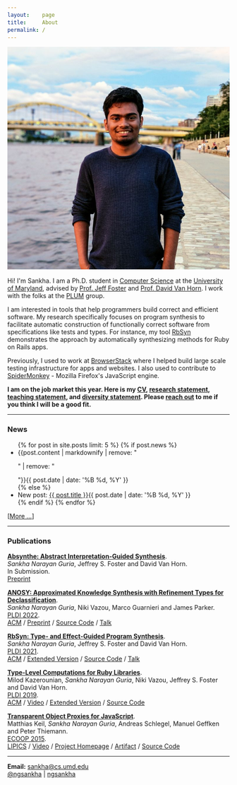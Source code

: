 ```yaml
---
layout:    page
title:     About
permalink: /
---
```


<img src="images/pp.jpeg" class="pp">

Hi! I'm Sankha. I am a Ph.D. student in [Computer Science](https://cs.umd.edu) at the [University of Maryland](https://umd.edu), advised by [Prof. Jeff Foster](http://www.cs.tufts.edu/~jfoster/) and [Prof. David Van Horn](http://www.cs.umd.edu/~dvanhorn/). I work with the folks at the [PLUM](https://plum-umd.github.io/) group.

I am interested in tools that help programmers build correct and efficient software. My research specifically focuses on program synthesis to facilitate automatic construction of functionally correct software from specifications like tests and types. For instance, my tool [RbSyn](https://github.com/ngsankha/rbsyn) demonstrates the approach by automatically synthesizing methods for Ruby on Rails apps.

<!-- synthesis, i.e., automation that writes code, and design foundational approaches to programming language abstractions, program analysis and synthesis. -->

Previously, I used to work at [BrowserStack](https://www.browserstack.com) where I helped build large scale testing infrastructure for apps and websites. I also used to contribute to [SpiderMonkey](https://spidermonkey.dev/) - Mozilla Firefox's JavaScript engine.

<i class="fa fa-star"></i>
**I am on the job market this year. Here is my [CV](/static/sankha_resume.pdf), [research statement](/static/research.pdf), [teaching statement](/static/teaching.pdf), and [diversity statement](/static/diversity.pdf). Please [reach out](mailto:sankha@cs.umd.edu) to me if you think I will be a good fit.**

---
### News

<ul class="posts">
{% for post in site.posts limit: 5 %}
{% if post.news %}
<li>{{post.content | markdownify | remove: "<p>" | remove: "</p>"}}<span>{{ post.date | date: '%B %d, %Y' }}</span></li>
{% else %}
<li>New post: <a href="{{ post.url | prepend: site.baseurl }}">{{ post.title }}</a><span>{{ post.date | date: '%B %d, %Y' }}</span></li>
{% endif %}
{% endfor %}
</ul>

[[More ...](/news/)]

---
### Publications

[**Absynthe: Abstract Interpretation-Guided Synthesis**](https://www.cs.umd.edu/~sankha/drafts/absynthe-pldi23.pdf).<br>
_Sankha Narayan Guria_, Jeffrey S. Foster and David Van Horn.<br>
In Submission.<br>
<span class="pubs-subtext">
[Preprint](https://www.cs.umd.edu/~sankha/drafts/absynthe-pldi23.pdf)
</span>

[**ANOSY: Approximated Knowledge Synthesis with Refinement Types for Declassification**](/static/anosy-pldi22.pdf).<br>
_Sankha Narayan Guria_, Niki Vazou, Marco Guarnieri and James Parker.<br>
[PLDI 2022](https://pldi22.sigplan.org/).<br>
<span class="pubs-subtext">
[ACM](https://dl.acm.org/doi/abs/10.1145/3519939.3523725) /
[Preprint](https://arxiv.org/abs/2203.12069) /
[Source Code](https://github.com/ngsankha/anosy) /
[Talk](https://www.youtube.com/watch?v=Xwo3rTcl0Lo)
</span>

[**RbSyn: Type- and Effect-Guided Program Synthesis**](/static/rbsyn-pldi21.pdf).<br>
_Sankha Narayan Guria_, Jeffrey S. Foster and David Van Horn.<br>
[PLDI 2021](https://pldi21.sigplan.org/).<br>
<span class="pubs-subtext">
[ACM](https://dl.acm.org/doi/abs/10.1145/3453483.3454048) /
[Extended Version](https://arxiv.org/abs/2102.13183) /
[Source Code](https://github.com/ngsankha/rbsyn) /
[Talk](https://www.pldi21.org/poster_pldi.124.html)
</span>

[**Type-Level Computations for Ruby Libraries**](/static/comptypes-pldi19.pdf).<br>
Milod Kazerounian, _Sankha Narayan Guria_, Niki Vazou, Jeffrey S. Foster and David Van Horn.<br>
[PLDI 2019](https://pldi19.sigplan.org/).<br>
<span class="pubs-subtext">
[ACM](https://dl.acm.org/doi/10.1145/3314221.3314630) /
[Video](https://www.youtube.com/watch?v=cmK7TzvhEds) /
[Extended Version](https://arxiv.org/abs/1904.03521) /
[Source Code](https://github.com/tupl-tufts/rdl)
</span>

[**Transparent Object Proxies for JavaScript**](/static/tproxy-ecoop15.pdf).<br>
Matthias Keil, _Sankha Narayan Guria_, Andreas Schlegel, Manuel Geffken and Peter Thiemann.<br>
[ECOOP 2015](https://2015.ecoop.org/).<br>
<span class="pubs-subtext">
[LIPICS](http://dx.doi.org/10.4230/LIPIcs.ECOOP.2015.149) /
[Video](https://www.youtube.com/watch?v=TOjKhi_VZBQ) /
[Project Homepage](http://proglang.informatik.uni-freiburg.de/proxy/) /
[Artifact](http://dx.doi.org/10.4230/DARTS.1.1.2) /
[Source Code](https://github.com/ngsankha/js-tproxy)
</span>

---

<i class="about-icon fa fa-envelope"></i> **Email:** [sankha@cs.umd.edu](mailto:sankha@cs.umd.edu)<br>
<i class="about-icon fa fa-twitter"></i> [@ngsankha](https://twitter.com/ngsankha) | <i class="about-icon fa fa-github"></i> [ngsankha](https://github.com/ngsankha)<br>
